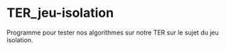 # TER_jeu-isolation
Programme pour tester nos algorithmes sur notre TER sur le sujet du jeu isolation.
